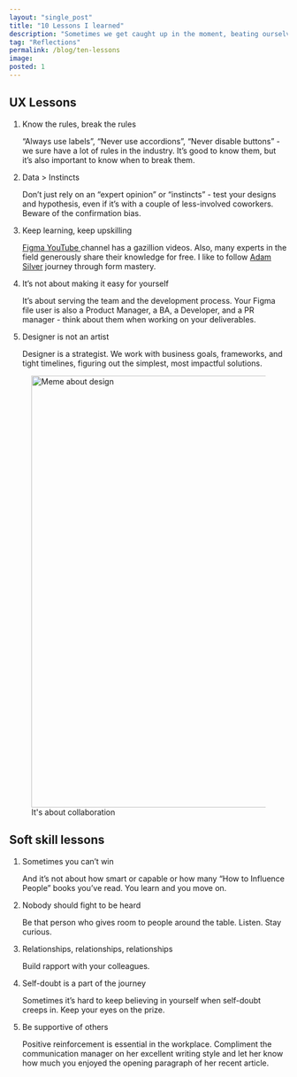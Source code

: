 ```yaml
---
layout: "single_post"
title: "10 Lessons I learned"
description: "Sometimes we get caught up in the moment, beating ourselves up because it feels like we are getting nowhere just because we are not where we want to be. As I reflected on my experiences over the last two years, I realized how much I’ve actually learned and grown."
tag: "Reflections"
permalink: /blog/ten-lessons
image: 
posted: 1
---
```



<h2>UX Lessons</h2>
<ol class="bold-li">
<li>Know the rules, break the rules</li>
<p> “Always use labels”, “Never use accordions”, “Never disable buttons” - we sure have a lot of rules in the industry. It’s good to know them, but it’s also important to know when to break them.  </p>

<li>Data > Instincts</li>
<p> Don’t just rely on an “expert opinion” or “instincts” - test your designs and hypothesis, even if it’s with a couple of less-involved coworkers. Beware of the confirmation bias.  </p>

<li>Keep learning, keep upskilling</li>
<p> <a href="https://www.youtube.com/channel/UCQsVmhSa4X-G3lHlUtejzLA" target="_blank">Figma YouTube </a> channel has a gazillion videos. Also, many experts in the field generously share their knowledge for free. I like to follow <a href="https://adamsilver.io" target="_blank">Adam Silver</a> journey through form mastery.  </p>

<li>It’s not about making it easy for yourself</li>
<p> It’s about serving the team and the development process. Your Figma file user is also a Product Manager, a BA, a Developer, and a PR manager - think about them when working on your deliverables. </p>

<li>Designer is not an artist</li>
<p> Designer is a strategist. We work with business goals, frameworks, and tight timelines, figuring out the simplest, most impactful solutions. </p>
</ol>
<figure>
<img src="{{site.baseurl}}/assets/uploads/Lessons-learned/design-meme.webp" width= "780px" alt="Meme about design">
  <figcaption>It's about collaboration</figcaption>
</figure>

<h2>Soft skill lessons</h2>
<ol class="bold-li">
<li>Sometimes you can’t win</li>
<p> And it’s not about how smart or capable or how many “How to Influence People” books you’ve read. You learn and you move on.  </p>

<li>Nobody should fight to be heard</li>
<p> Be that person who gives room to people around the table. Listen. Stay curious.</p>

<li>Relationships, relationships, relationships</li>
<p> Build rapport with your colleagues.</p>

<li>Self-doubt is a part of the journey</li>
<p> Sometimes it’s hard to keep believing in yourself when self-doubt creeps in. Keep your eyes on the prize.</p>

<li>Be supportive of others</li>
<p class="last-step"> Positive reinforcement is essential in the workplace. Compliment the communication manager on her excellent writing style and let her know how much you enjoyed the opening paragraph of her recent article.</p>
</ol>
